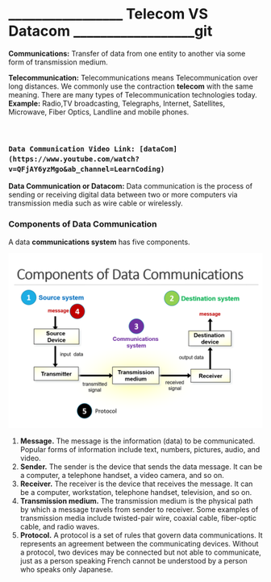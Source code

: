 
# _________________ Telecom VS Datacom __________________git

**Communications:** Transfer of data from one entity to another via some form of transmission medium.

**Telecommunication:** Telecommunications means Telecommunication over long distances.
We commonly use the contraction **telecom** with the same meaning.
There are many types of Telecommunication technologies today. **Example:** Radio,TV broadcasting, Telegraphs, Internet, Satellites, Microwave, Fiber Optics, Landline and mobile phones.

<br>

### `Data Communication Video Link: [dataCom](https://www.youtube.com/watch?v=QFjAY6yzMgo&ab_channel=LearnCoding)`

**Data Communication or Datacom:** Data communication is the process of sending or receiving digital data between two or more computers via transmission media such as wire cable or wirelessly.

### Components of Data Communication

A data **communications system** has five components.

![Alt text](/Academic3rD/Datacommunication/image/image.png)

1. **Message.** The message is the information (data) to be communicated. Popular forms of information include text, numbers, pictures, audio, and video.
2. **Sender.** The sender is the device that sends the data message. It can be a computer, a telephone handset, a video camera, and so on.
3. **Receiver.** The receiver is the device that receives the message. It can be a computer, workstation, telephone handset, television, and so on.
4. **Transmission medium.** The transmission medium is the physical path by which a message travels from sender to receiver. Some examples of transmission media include twisted-pair wire, coaxial cable, fiber-optic cable, and radio waves.
5. **Protocol.** A protocol is a set of rules that govern data communications. It represents an agreement between the communicating devices. Without a protocol, two devices may be connected but not able to communicate, just as a person speaking French cannot be understood by a person who speaks only Japanese.

